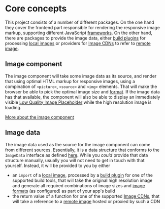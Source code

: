 # Core concepts

This project consists of a number of different packages. On the one hand they cover the frontend part responsible for rendering the responsive image markup, supporting different JavaScript [frameworks](../frameworks/index.md). On the other hand, there are packages to provide the image data, either [build plugins](../build/index.md) for processing [local images](./local-images.md) or providers for [Image CDNs](../cdn/index.md) to refer to [remote image](./remote-images.md).

## Image component

The image component will take some image data as its source, and render that using optimal HTML markup for responsive images, using a compination of `<picture>`, `<source>` and `<img>` elements. That will make the browser be able to pick the optimal image size and [format](./image-formats.md). If the image data has that available, the component will also be able to display an immediately visible [Low Quality Image Placeholder](./lqip.md) while the high resolution image is loading.

[More about the image component](component.md)

## Image data

The image data used as the source for the image component can come from different sources. Essentially, it is a data structure that conforms to the `ImageData` interface as defined [here](https://github.com/simonihmig/responsive-image/blob/docs-vitepress/packages/core/src/types.ts). While you _could_ provide that data structure manually, usually you will not need to get in touch with that yourself. Instead, it will be provided to you by either

- an `import` of a [local image](./local-images.md), processed by a [build plugin](../build/index.md) for one of the supported build tools, that will take the original high resolution image and generate all required combinations of image sizes and [image formats](./image-formats.md) (as configured) as part of your app's build
- the return value of a function for one of the supported [Image CDNs](../cdn/index.md), that will take a reference to a [remote image](./remote-images.md) hosted or proxied by such a CDN
